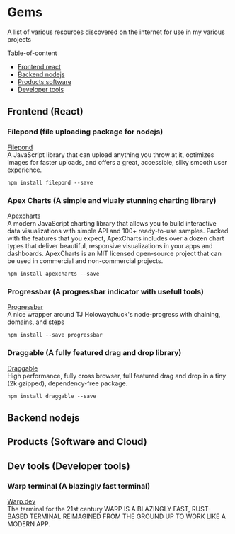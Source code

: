 # Gems
A list of various resources discovered on the internet for use in my various projects

Table-of-content
- [Frontend react](#react-frontend)
- [Backend nodejs](#nodejs-backend)
- [Products software](#products-software)
- [Developer tools](#dev-tools)

## Frontend (React) <a name="react-frontend" />

### Filepond (file uploading package for nodejs)
[Filepond](https://www.npmjs.com/package/filepond)<br/>
A JavaScript library that can upload anything you throw at it, optimizes images for faster uploads, and offers a great, accessible, silky smooth user experience.

```:installation
npm install filepond --save
```



### Apex Charts (A simple and viualy stunning charting library)
[Apexcharts](https://www.npmjs.com/package/apexcharts)<br/>
A modern JavaScript charting library that allows you to build interactive data visualizations with simple API and 100+ ready-to-use samples. Packed with the features that you expect, ApexCharts includes over a dozen chart types that deliver beautiful, responsive visualizations in your apps and dashboards. ApexCharts is an MIT licensed open-source project that can be used in commercial and non-commercial projects.

```:installation
npm install apexcharts --save
```



### Progressbar (A progressbar indicator with usefull tools)
[Progressbar](https://www.npmjs.com/package/progressbar)<br/>
A nice wrapper around TJ Holowaychuck's node-progress with chaining, domains, and steps

```:installation
npm install --save progressbar
```


### Draggable (A fully featured drag and drop library)
[Draggable](https://www.npmjs.com/package/draggable)<br/>
High performance, fully cross browser, full featured drag and drop in a tiny (2k gzipped), dependency-free package.

```:installation
npm install draggable --save
```

## Backend nodejs <a name="nodejs-backend" />
## Products (Software and Cloud) <a name="products-software" />
## Dev tools (Developer tools) <a name="dev-tools" />

### Warp terminal (A blazingly fast terminal)
[Warp.dev](https://www.warp.dev/)<br/>
The terminal for the 21st century
WARP IS A BLAZINGLY FAST, RUST-BASED TERMINAL REIMAGINED FROM THE GROUND UP TO WORK LIKE A MODERN APP.
